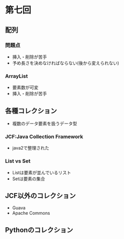 # 第七回
## 配列
### 問題点
* 挿入・削除が苦手
* 予め長さを決めなければならない(後から変えられない)
### ArrayList
* 要素数が可変
* 挿入・削除が苦手
## 各種コレクション
* 複数のデータ要素を扱うデータ型
### JCF:Java Collection Framework
* java2で整理された
### List vs Set
* Listは要素が並んでいるリスト
* Setは要素の集合
## JCF以外のコレクション
* Guava
* Apache Commons
## Pythonのコレクション
